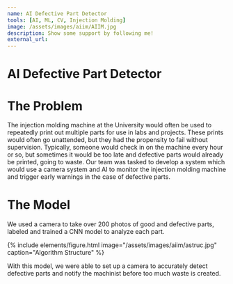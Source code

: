 ```yaml
---
name: AI Defective Part Detector
tools: [AI, ML, CV, Injection Molding]
image: /assets/images/aiim/AIIM.jpg
description: Show some support by following me!
external_url:
---
```

# AI Defective Part Detector

# The Problem
The injection molding machine at the University would often be used to repeatedly print out multiple parts for use in labs and projects. These prints would often go unattended, but they had the propensity to fail without supervision. Typically, someone would check in on the machine every hour or so, but sometimes it would be too late and defective parts would already be printed, going to waste. Our team was tasked to develop a system which would use a camera system and AI to monitor the injection molding machine and trigger early warnings in the case of defective parts.

# The Model

We used a camera to take over 200 photos of good and defective parts, labeled and trained a CNN model to analyze each part.

{% include elements/figure.html image="/assets/images/aiim/astruc.jpg" caption="Algorithm Structure" %}

With this model, we were able to set up a camera to accurately detect defective parts and notify the machinist before too much waste is created.